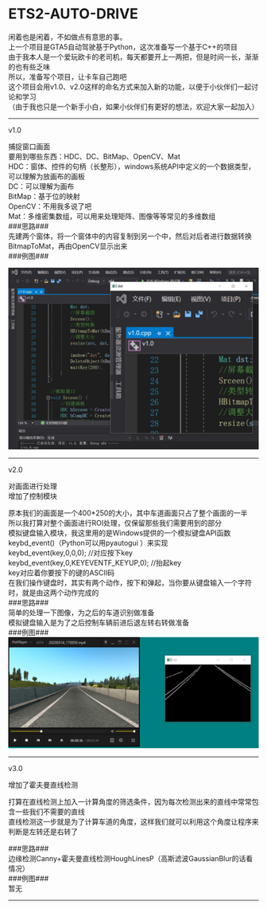 # ETS2-AUTO-DRIVE
闲着也是闲着，不如做点有意思的事。  
上一个项目是GTA5自动驾驶基于Python，这次准备写一个基于C++的项目  
由于我本人是一个爱玩欧卡的老司机，每天都要开上一两把，但是时间一长，渐渐的也有些乏味  
所以，准备写个项目，让卡车自己跑吧  
这个项目会用v1.0、v2.0这样的命名方式来加入新的功能，以便于小伙伴们一起讨论和学习  
（由于我也只是一个新手小白，如果小伙伴们有更好的想法，欢迎大家一起加入）  
  
****
  
v1.0  
  
捕捉窗口画面  
要用到哪些东西：HDC、DC、BitMap、OpenCV、Mat  
HDC：窗体、控件的句柄（长整形），windows系统API中定义的一个数据类型，可以理解为放画布的画板  
DC：可以理解为画布  
BitMap：基于位的映射  
OpenCV：不用我多说了吧  
Mat：多维密集数组，可以用来处理矩阵、图像等等常见的多维数组  
###思路###  
先建两个窗体，将一个窗体中的内容复制到另一个中，然后对后者进行数据转换BitmapToMat，再由OpenCV显示出来  
###例图###  
  
![Image text](https://github.com/Sanduoo/ETS2-AUTO-DRIVE/blob/master/v1.0/2020-03-14v1.0.jpg)
****
  
v2.0

对画面进行处理  
增加了控制模块  
  
原本我们的画面是一个400*250的大小，其中车道画面只占了整个画面的一半  
所以我打算对整个画面进行ROI处理，仅保留那些我们需要用到的部分  
模拟键盘输入模块，我这里用的是Windows提供的一个模拟键盘API函数keybd_event()（Python可以用pyautogui
）来实现  
keybd_event(key,0,0,0);	//对应按下key  
keybd_event(key,0,KEYEVENTF_KEYUP,0);	//抬起key  
key对应着你要按下的键的ASCII码  
在我们操作键盘时，其实有两个动作，按下和弹起，当你要从键盘输入一个字符时，就是由这两个动作完成的  
###思路###  
简单的处理一下图像，为之后的车道识别做准备  
模拟键盘输入是为了之后控制车辆前进后退左转右转做准备  
###例图###  
![Image text](https://github.com/Sanduoo/ETS2-AUTO-DRIVE/blob/master/v2.0/2020-03-14v2.0.jpg)
  
****
  
v3.0  
  
增加了霍夫曼直线检测  
    
打算在直线检测上加入一计算角度的筛选条件，因为每次检测出来的直线中常常包含一些我们不需要的直线  
直线检测这一步就是为了计算车道的角度，这样我们就可以利用这个角度让程序来判断是左转还是右转了  
  
###思路###  
边缘检测Canny+霍夫曼直线检测HoughLinesP（高斯滤波GaussianBlur的话看情况）  
###例图###  
暂无  
  
****